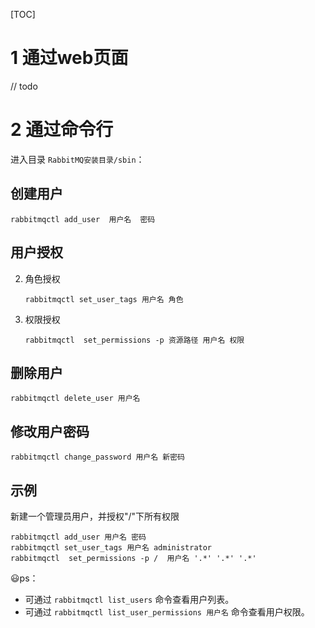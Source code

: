 [TOC]



# 1 通过web页面

// todo



# 2 通过命令行

进入目录 `RabbitMQ安装目录/sbin`：

## 创建用户

```
rabbitmqctl add_user  用户名  密码
```



## 用户授权

2. 角色授权

   ```
   rabbitmqctl set_user_tags 用户名 角色
   ```

3. 权限授权

   ```
   rabbitmqctl  set_permissions -p 资源路径 用户名 权限
   ```



## 删除用户

```
rabbitmqctl delete_user 用户名
```



## 修改用户密码

```
rabbitmqctl change_password 用户名 新密码
```



## **示例**

新建一个管理员用户，并授权"/"下所有权限

```
rabbitmqctl add_user 用户名 密码
rabbitmqctl set_user_tags 用户名 administrator
rabbitmqctl  set_permissions -p /  用户名 '.*' '.*' '.*'
```



:smiley:ps：

- 可通过 `rabbitmqctl list_users` 命令查看用户列表。
- 可通过 `rabbitmqctl list_user_permissions 用户名` 命令查看用户权限。

